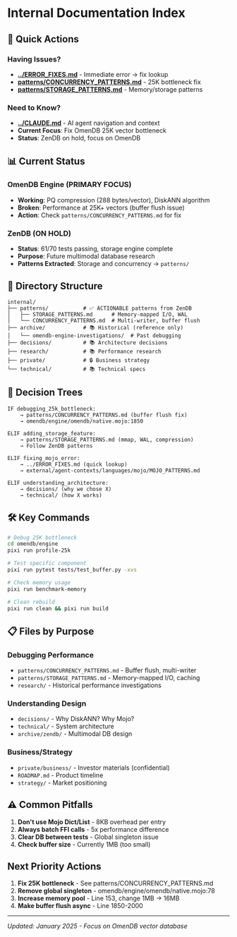 # Internal Documentation Index

## 🚨 Quick Actions

### Having Issues?
- **[../ERROR_FIXES.md](../ERROR_FIXES.md)** - Immediate error → fix lookup
- **[patterns/CONCURRENCY_PATTERNS.md](patterns/CONCURRENCY_PATTERNS.md)** - 25K bottleneck fix
- **[patterns/STORAGE_PATTERNS.md](patterns/STORAGE_PATTERNS.md)** - Memory/storage patterns

### Need to Know?
- **[../CLAUDE.md](../CLAUDE.md)** - AI agent navigation and context
- **Current Focus**: Fix OmenDB 25K vector bottleneck
- **Status**: ZenDB on hold, focus on OmenDB

## 📊 Current Status

### OmenDB Engine (PRIMARY FOCUS)
- **Working**: PQ compression (288 bytes/vector), DiskANN algorithm
- **Broken**: Performance at 25K+ vectors (buffer flush issue)
- **Action**: Check `patterns/CONCURRENCY_PATTERNS.md` for fix

### ZenDB (ON HOLD)
- **Status**: 61/70 tests passing, storage engine complete
- **Purpose**: Future multimodal database research
- **Patterns Extracted**: Storage and concurrency → `patterns/`

## 📁 Directory Structure

```
internal/
├── patterns/           # ✅ ACTIONABLE patterns from ZenDB
│   ├── STORAGE_PATTERNS.md      # Memory-mapped I/O, WAL
│   └── CONCURRENCY_PATTERNS.md  # Multi-writer, buffer flush
├── archive/            # 📚 Historical (reference only)
│   └── omendb-engine-investigations/  # Past debugging
├── decisions/          # 📚 Architecture decisions
├── research/           # 📚 Performance research  
├── private/            # 🔒 Business strategy
└── technical/          # 📚 Technical specs
```

## 🎯 Decision Trees

```
IF debugging_25k_bottleneck:
    → patterns/CONCURRENCY_PATTERNS.md (buffer flush fix)
    → omendb/engine/omendb/native.mojo:1850
    
ELIF adding_storage_feature:
    → patterns/STORAGE_PATTERNS.md (mmap, WAL, compression)
    → Follow ZenDB patterns
    
ELIF fixing_mojo_error:
    → ../ERROR_FIXES.md (quick lookup)
    → external/agent-contexts/languages/mojo/MOJO_PATTERNS.md
    
ELIF understanding_architecture:
    → decisions/ (why we chose X)
    → technical/ (how X works)
```

## 🛠️ Key Commands

```bash
# Debug 25K bottleneck
cd omendb/engine
pixi run profile-25k

# Test specific component
pixi run pytest tests/test_buffer.py -xvs

# Check memory usage
pixi run benchmark-memory

# Clean rebuild
pixi run clean && pixi run build
```

## 📋 Files by Purpose

### Debugging Performance
- `patterns/CONCURRENCY_PATTERNS.md` - Buffer flush, multi-writer
- `patterns/STORAGE_PATTERNS.md` - Memory-mapped I/O, caching
- `research/` - Historical performance investigations

### Understanding Design
- `decisions/` - Why DiskANN? Why Mojo? 
- `technical/` - System architecture
- `archive/zendb/` - Multimodal DB design

### Business/Strategy
- `private/business/` - Investor materials (confidential)
- `ROADMAP.md` - Product timeline
- `strategy/` - Market positioning

## ⚠️ Common Pitfalls

1. **Don't use Mojo Dict/List** - 8KB overhead per entry
2. **Always batch FFI calls** - 5x performance difference
3. **Clear DB between tests** - Global singleton issue
4. **Check buffer size** - Currently 1MB (too small)

## Next Priority Actions

1. **Fix 25K bottleneck** - See patterns/CONCURRENCY_PATTERNS.md
2. **Remove global singleton** - omendb/engine/omendb/native.mojo:78
3. **Increase memory pool** - Line 153, change 1MB → 16MB
4. **Make buffer flush async** - Line 1850-2000

---
*Updated: January 2025 - Focus on OmenDB vector database*